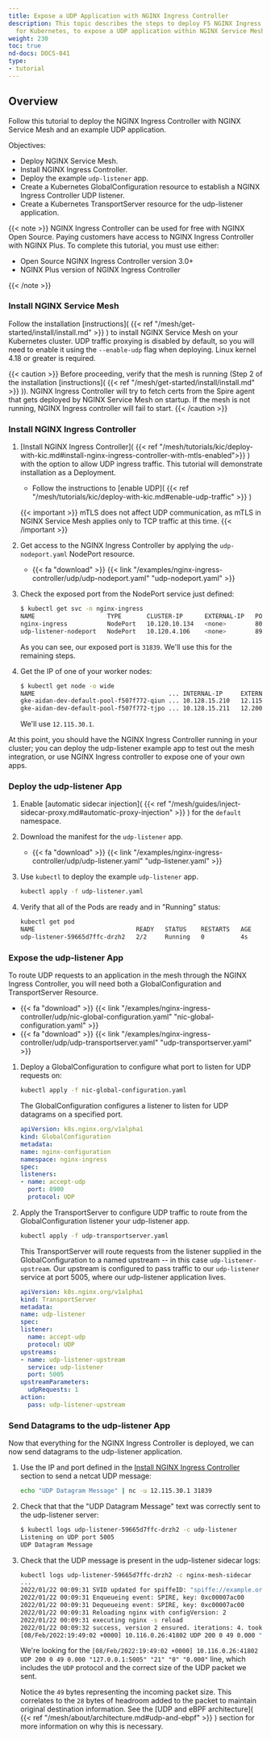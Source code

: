 ```yaml
---
title: Expose a UDP Application with NGINX Ingress Controller
description: This topic describes the steps to deploy F5 NGINX Ingress Controller
  for Kubernetes, to expose a UDP application within NGINX Service Mesh.
weight: 230
toc: true
nd-docs: DOCS-841
type:
- tutorial
---
```


## Overview

Follow this tutorial to deploy the NGINX Ingress Controller with NGINX Service Mesh and an example UDP application.

Objectives:

- Deploy NGINX Service Mesh.
- Install NGINX Ingress Controller.
- Deploy the example `udp-listener` app.
- Create a Kubernetes GlobalConfiguration resource to establish a NGINX Ingress Controller UDP listener.
- Create a Kubernetes TransportServer resource for the udp-listener application.

{{< note >}}
NGINX Ingress Controller can be used for free with NGINX Open Source. Paying customers have access to NGINX Ingress Controller with NGINX Plus.
To complete this tutorial, you must use either:

- Open Source NGINX Ingress Controller version 3.0+
- NGINX Plus version of NGINX Ingress Controller

{{< /note >}}

### Install NGINX Service Mesh

Follow the installation [instructions]( {{< ref "/mesh/get-started/install/install.md" >}} ) to install NGINX Service Mesh on your Kubernetes cluster. UDP traffic proxying is disabled by default, so you will need to enable it using the `--enable-udp` flag when deploying. Linux kernel 4.18 or greater is required.

{{< caution >}}
Before proceeding, verify that the mesh is running (Step 2 of the installation [instructions]( {{< ref "/mesh/get-started/install/install.md" >}} )).
NGINX Ingress Controller will try to fetch certs from the Spire agent that gets deployed by NGINX Service Mesh on startup. If the mesh is not running, NGINX Ingress controller will fail to start.
{{< /caution >}}

### Install NGINX Ingress Controller

1. [Install NGINX Ingress Controller]( {{< ref "/mesh/tutorials/kic/deploy-with-kic.md#install-nginx-ingress-controller-with-mtls-enabled">}} ) with the option to allow UDP ingress traffic. This tutorial will demonstrate installation as a Deployment.
    - Follow the instructions to [enable UDP]( {{< ref "/mesh/tutorials/kic/deploy-with-kic.md#enable-udp-traffic" >}} )

    {{< important >}}
    mTLS does not affect UDP communication, as mTLS in NGINX Service Mesh applies only to TCP traffic at this time.
    {{< /important >}}
2. Get access to the NGINX Ingress Controller by applying the `udp-nodeport.yaml` NodePort resource.
   - {{< fa "download" >}} {{< link "/examples/nginx-ingress-controller/udp/udp-nodeport.yaml" "udp-nodeport.yaml" >}}
3. Check the exposed port from the NodePort service just defined:

    ```bash
    $ kubectl get svc -n nginx-ingress
    NAME                    TYPE       CLUSTER-IP      EXTERNAL-IP   PORT(S)                      AGE
    nginx-ingress           NodePort   10.120.10.134   <none>        80:32705/TCP,443:30181/TCP   57m
    udp-listener-nodeport   NodePort   10.120.4.106    <none>        8900:31839/UDP               6m35s
    ```

    As you can see, our exposed port is `31839`. We'll use this for the remaining steps.
4. Get the IP of one of your worker nodes:

    ```bash
    $ kubectl get node -o wide
    NAME                                     ... INTERNAL-IP     EXTERNAL-IP ...
    gke-aidan-dev-default-pool-f507f772-qiun ... 10.128.15.210   12.115.30.1  ...
    gke-aidan-dev-default-pool-f507f772-tjpo ... 10.128.15.211   12.200.3.8  ...
    ```

    We'll use `12.115.30.1`.


 At this point, you should have the NGINX Ingress Controller running in your cluster; you can deploy the udp-listener example app to test out the mesh integration, or use NGINX Ingress controller to expose one of your own apps.

### Deploy the udp-listener App

1. Enable [automatic sidecar injection]( {{< ref "/mesh/guides/inject-sidecar-proxy.md#automatic-proxy-injection" >}} ) for the `default` namespace.
1. Download the manifest for the `udp-listener` app.
    - {{< fa "download" >}} {{< link "/examples/nginx-ingress-controller/udp/udp-listener.yaml" "udp-listener.yaml" >}}
1. Use `kubectl` to deploy the example `udp-listener` app.

    ```bash
    kubectl apply -f udp-listener.yaml
    ```

1. Verify that all of the Pods are ready and in "Running" status:

    ```bash
    kubectl get pod
    NAME                            READY   STATUS    RESTARTS   AGE
    udp-listener-59665d7ffc-drzh2   2/2     Running   0          4s
    ```

### Expose the udp-listener App

To route UDP requests to an application in the mesh through the NGINX Ingress Controller, you will need both a GlobalConfiguration and TransportServer Resource.

- {{< fa "download" >}} {{< link "/examples/nginx-ingress-controller/udp/nic-global-configuration.yaml" "nic-global-configuration.yaml" >}}
- {{< fa "download" >}} {{< link "/examples/nginx-ingress-controller/udp/udp-transportserver.yaml" "udp-transportserver.yaml" >}}

1. Deploy a GlobalConfiguration to configure what port to listen for UDP requests on:

    ```bash
    kubectl apply -f nic-global-configuration.yaml
    ```

    The GlobalConfiguration configures a listener to listen for UDP datagrams on a specified port.

    ```yaml
    apiVersion: k8s.nginx.org/v1alpha1
    kind: GlobalConfiguration
    metadata:
    name: nginx-configuration
    namespace: nginx-ingress
    spec:
    listeners:
    - name: accept-udp
      port: 8900
      protocol: UDP
    ```

2. Apply the TransportServer to configure UDP traffic to route from the GlobalConfiguration listener your udp-listener app.

    ```bash
    kubectl apply -f udp-transportserver.yaml
    ```

    This TransportServer will route requests from the listener supplied in the GlobalConfiguration to a named upstream -- in this case `udp-listener-upstream`. Our upstream is configured to pass traffic to our `udp-listener` service at port 5005, where our udp-listener application lives.

    ```yaml
    apiVersion: k8s.nginx.org/v1alpha1
    kind: TransportServer
    metadata:
    name: udp-listener
    spec:
    listener:
      name: accept-udp
      protocol: UDP
    upstreams:
    - name: udp-listener-upstream
      service: udp-listener
      port: 5005
    upstreamParameters:
      udpRequests: 1
    action:
      pass: udp-listener-upstream
    ```

### Send Datagrams to the udp-listener App

Now that everything for the NGINX Ingress Controller is deployed, we can now send datagrams to the udp-listener application.

1. Use the IP and port defined in the [Install NGINX Ingress Controller](#install-nginx-ingress-controller) section to send a netcat UDP message:

    ```bash
    echo "UDP Datagram Message" | nc -u 12.115.30.1 31839
    ```

2. Check that that the "UDP Datagram Message" text was correctly sent to the udp-listener server:

    ```bash
    $ kubectl logs udp-listener-59665d7ffc-drzh2 -c udp-listener
    Listening on UDP port 5005
    UDP Datagram Message
    ```

3. Check that the UDP message is present in the udp-listener sidecar logs:

    ```bash
    kubectl logs udp-listener-59665d7ffc-drzh2 -c nginx-mesh-sidecar
    ...
    2022/01/22 00:09:31 SVID updated for spiffeID: "spiffe://example.org/ns/default/sa/default"
    2022/01/22 00:09:31 Enqueueing event: SPIRE, key: 0xc00007ac00
    2022/01/22 00:09:31 Dequeueing event: SPIRE, key: 0xc00007ac00
    2022/01/22 00:09:31 Reloading nginx with configVersion: 2
    2022/01/22 00:09:31 executing nginx -s reload
    2022/01/22 00:09:32 success, version 2 ensured. iterations: 4. took: 100ms
    [08/Feb/2022:19:49:02 +0000] 10.116.0.26:41802 UDP 200 0 49 0.000 "127.0.0.1:5005" "21" "0" "0.000"
    ```

    We're looking for the `[08/Feb/2022:19:49:02 +0000] 10.116.0.26:41802 UDP 200 0 49 0.000 "127.0.0.1:5005" "21" "0" "0.000"` line, which includes the `UDP` protocol and the correct size of the UDP packet we sent.

    Notice the `49` bytes representing the incoming packet size. This correlates to the `28` bytes of headroom added to the packet to maintain original destination information. See the [UDP and eBPF architecture]( {{< ref "/mesh/about/architecture.md#udp-and-ebpf" >}} ) section for more information on why this is necessary.
